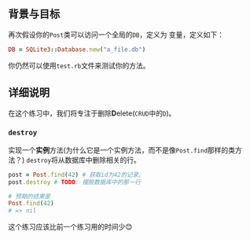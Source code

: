 ## 背景与目标

再次假设你的`Post`类可以访问一个全局的`DB`，定义为
变量，定义如下：

```ruby
DB = SQLite3::Database.new("a_file.db")
```

你仍然可以使用`test.rb`文件来测试你的方法。

## 详细说明

在这个练习中，我们将专注于删除**D**elete(`CRUD`中的`D`)。

### `destroy `

实现一个**实例**方法(为什么它是一个实例方法，而不是像`Post.find`那样的类方法？) `destroy`将从数据库中删除相关的行。

```ruby
post = Post.find(42) # 获取id为42的记录。
post.destroy # TODO: 摆脱数据库中的那一行

# 预期的结果是
Post.find(42)
# => nil
```

这个练习应该比前一个练习用的时间少😊
